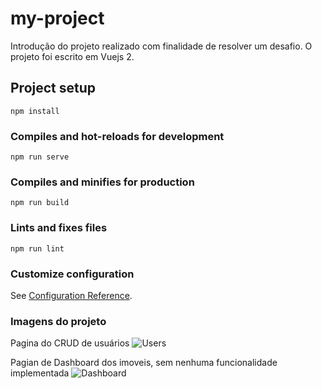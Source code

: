 # my-project

Introdução do projeto realizado com finalidade de resolver um desafio. O projeto foi escrito em Vuejs 2.

## Project setup
```
npm install
```

### Compiles and hot-reloads for development
```
npm run serve
```

### Compiles and minifies for production
```
npm run build
```

### Lints and fixes files
```
npm run lint
```

### Customize configuration
See [Configuration Reference](https://cli.vuejs.org/config/).

### Imagens do projeto
Pagina do CRUD de usuários
![Users](https://user-images.githubusercontent.com/47800850/152587277-36c50930-15fd-4c2a-b643-5ed9265571be.png)

Pagian de Dashboard dos imoveis, sem nenhuma funcionalidade implementada
![Dashboard](https://user-images.githubusercontent.com/47800850/152587292-ff3c57d1-9960-4b7c-aa62-6549e477ce72.png)
